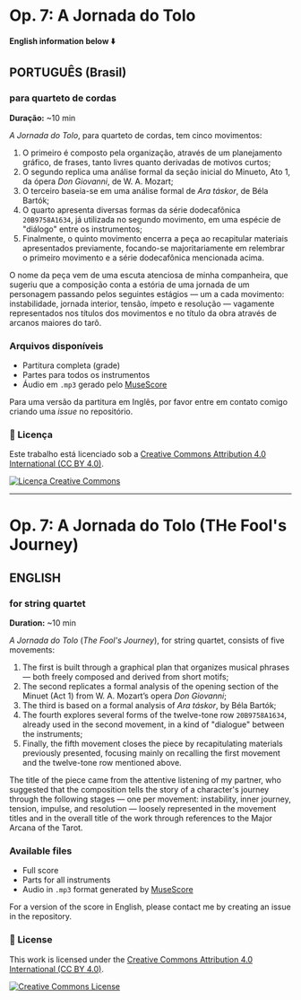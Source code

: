 # Op. 7: A Jornada do Tolo

**English information below ⬇️**

## PORTUGUÊS (Brasil)

### para quarteto de cordas  
**Duração:** ~10 min

*A Jornada do Tolo*, para quarteto de cordas, tem cinco movimentos:  

1. O primeiro é composto pela organização, através de um planejamento gráfico, de frases, tanto livres quanto derivadas de motivos curtos;  
2. O segundo replica uma análise formal da seção inicial do Minueto, Ato 1, da ópera *Don Giovanni*, de W. A. Mozart;  
3. O terceiro baseia-se em uma análise formal de *Ara táskor*, de Béla Bartók;  
4. O quarto apresenta diversas formas da série dodecafônica `20B9758A1634`, já utilizada no segundo movimento, em uma espécie de "diálogo" entre os instrumentos;  
5. Finalmente, o quinto movimento encerra a peça ao recapitular materiais apresentados previamente, focando-se majoritariamente em relembrar o primeiro movimento e a série dodecafônica mencionada acima.

O nome da peça vem de uma escuta atenciosa de minha companheira, que sugeriu que a composição conta a estória de uma jornada de um personagem passando pelos seguintes estágios — um a cada movimento: instabilidade, jornada interior, tensão, ímpeto e resolução — vagamente representados nos títulos dos movimentos e no título da obra através de arcanos maiores do tarô.

### Arquivos disponíveis
* Partitura completa (grade)
* Partes para todos os instrumentos
* Áudio em `.mp3` gerado pelo [MuseScore](https://musescore.org/)

Para uma versão da partitura em Inglês, por favor entre em contato comigo criando uma *issue* no repositório.

### 📄 Licença

Este trabalho está licenciado sob a [Creative Commons Attribution 4.0 International (CC BY 4.0)](https://creativecommons.org/licenses/by/4.0/deed.pt_BR).

[![Licença Creative Commons](https://licensebuttons.net/l/by/4.0/88x31.png)](https://creativecommons.org/licenses/by/4.0/)

---

# Op. 7: A Jornada do Tolo (THe Fool's Journey)

## ENGLISH

### for string quartet  
**Duration:** ~10 min

*A Jornada do Tolo* (*The Fool's Journey*), for string quartet, consists of five movements:

1. The first is built through a graphical plan that organizes musical phrases — both freely composed and derived from short motifs;  
2. The second replicates a formal analysis of the opening section of the Minuet (Act 1) from W. A. Mozart’s opera *Don Giovanni*;  
3. The third is based on a formal analysis of *Ara táskor*, by Béla Bartók;  
4. The fourth explores several forms of the twelve-tone row `20B9758A1634`, already used in the second movement, in a kind of "dialogue" between the instruments;  
5. Finally, the fifth movement closes the piece by recapitulating materials previously presented, focusing mainly on recalling the first movement and the twelve-tone row mentioned above.

The title of the piece came from the attentive listening of my partner, who suggested that the composition tells the story of a character's journey through the following stages — one per movement: instability, inner journey, tension, impulse, and resolution — loosely represented in the movement titles and in the overall title of the work through references to the Major Arcana of the Tarot.

### Available files
* Full score
* Parts for all instruments
* Audio in `.mp3` format generated by [MuseScore](https://musescore.org/)

For a version of the score in English, please contact me by creating an issue in the repository.

### 📄 License

This work is licensed under the [Creative Commons Attribution 4.0 International (CC BY 4.0)](https://creativecommons.org/licenses/by/4.0/).

[![Creative Commons License](https://licensebuttons.net/l/by/4.0/88x31.png)](https://creativecommons.org/licenses/by/4.0/)
